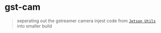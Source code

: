 # gst-cam

> seperating out the gstreamer camera injest code from [`Jetson Utils`](https://github.com/dusty-nv/jetson-utils) into smaller build
